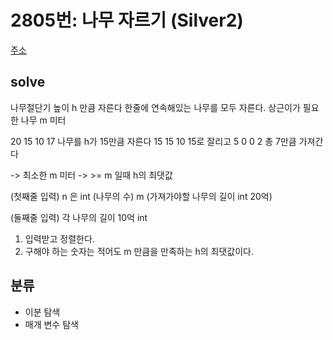 # 2805번: 나무 자르기 (Silver2)
[주소](https://www.acmicpc.net/problem/2805)

## solve
나무절단기 높이 h 만큼 자른다 한줄에 연속해있는 나무를 모두 자른다.
상근이가 필요한 나무 m 미터

20 15 10 17 나무를 h가 15만큼 자른다
15 15 10 15로 잘리고 5 0 0 2 총 7만큼 가져간다

-> 최소한 m 미터 ->  >= m 일때 h의 최댓값

(첫째줄 입력)
n 은 int (나무의 수)
m (가져가야할 나무의 길이 int 20억)

(둘째줄 입력)
각 나무의 길이 10억 int

1) 입력받고 정렬한다.
2) 구해야 하는 숫자는 적어도 m 만큼을 만족하는 h의 최댓값이다.

## 분류

- 이분 탐색
- 매개 변수 탐색